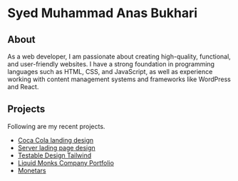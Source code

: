 # Syed Muhammad Anas Bukhari
## About
As a web developer, I am passionate about creating high-quality, functional, and user-friendly websites. I have a strong foundation in programming languages such as HTML, CSS, and JavaScript, as well as experience working with content management systems and frameworks like WordPress and React.

## Projects
Following are my recent projects.

- [Coca Cola landing design](https://anash45.github.io/coca-cola-homepage-design/)
- [Server lading page design](https://anash45.github.io/Server-landing-page/)
- [Testable Design Tailwind](https://anash45.github.io/tailwind-testable-design/)
- [Liquid Monks Company Portfolio](https://anash45.github.io/liquid-monks/)
- [Monetars](https://github.com/Anash45/Monetars-Redesign)
